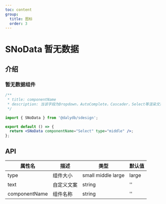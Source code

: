 ```yaml
---
toc: content
group:
  title: 图标
  order: 3
---
```


# SNoData 暂无数据

## 介绍

### 暂无数据组件

<code src="./demos/base.tsx"></code>

```jsx
/**
 * title: componentName
 * description: 当该字段为Dropdown，AutoComplete，Cascader，Select等渲染文案
 */

import { SNoData } from '@dalydb/sdesign';

export default () => {
  return <SNoData componentName="Select" type="middle" />;
};
```

## API

| 属性名        | 描述       | 类型               | 默认值 |
| ------------- | ---------- | ------------------ | ------ |
| type          | 组件大小   | small middle large | large  |
| text          | 自定义文案 | string             | ''     |
| componentName | 组件名称   | string             | ''     |
